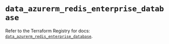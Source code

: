 # `data_azurerm_redis_enterprise_database`

Refer to the Terraform Registry for docs: [`data_azurerm_redis_enterprise_database`](https://registry.terraform.io/providers/hashicorp/azurerm/4.1.0/docs/data-sources/redis_enterprise_database).
